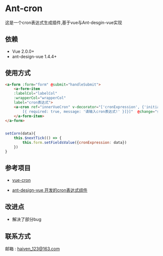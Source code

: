# Ant-cron

这是一个cron表达式生成插件,基于vue与Ant-desgin-vue实现

## 依赖
- Vue 2.0.0+
- ant-design-vue 1.4.4+

## 使用方式
```html
<a-form :form="form" @submit="handleSubmit">     
    <a-form-item
    :labelCol="labelCol"
    :wrapperCol="wrapperCol"
    label="cron表达式">
    <a-cron ref="innerVueCron" v-decorator="['cronExpression', {'initialValue':'0 0 0 2 * ?',rules: 
        [{ required: true, message: '请输入cron表达式!' }]}]"  @change="setCorn"></a-cron>
    </a-form-item>
</a-form>
```

```javascript

setCorn(data){
    this.$nextTick(() => {
        this.form.setFieldsValue({cronExpression: data})
    })
}
```
## 参考项目

- [vue-cron](https://github.com/1615450788/vue-cron)

- [ant-design-vue 开发的cron表达式组件](https://blog.csdn.net/chizhuo9591/article/details/100732548)

## 改进点

- 解决了部分bug
    
## 联系方式

邮箱 : haiven_123@163.com

